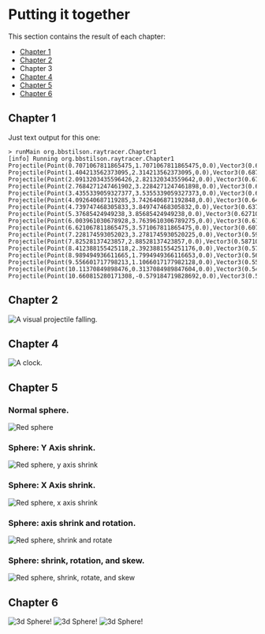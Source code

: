 # Putting it together

This section contains the result of each chapter:

- [Chapter 1](#chapter-1)
- [Chapter 2](#chapter-2)
- Chapter 3
- [Chapter 4](#chapter-4)
- [Chapter 5](#chapter-5)
- [Chapter 6](#chapter-6)

## Chapter 1

Just text output for this one:

```
> runMain org.bbstilson.raytracer.Chapter1
[info] Running org.bbstilson.raytracer.Chapter1
Projectile(Point(0.7071067811865475,1.7071067811865475,0.0),Vector3(0.6971067811865475,0.6071067811865475,0.0))
Projectile(Point(1.404213562373095,2.314213562373095,0.0),Vector3(0.6871067811865474,0.5071067811865475,0.0))
Projectile(Point(2.0913203435596426,2.821320343559642,0.0),Vector3(0.6771067811865474,0.40710678118654753,0.0))
Projectile(Point(2.7684271247461902,3.2284271247461898,0.0),Vector3(0.6671067811865474,0.30710678118654755,0.0))
Projectile(Point(3.4355339059327377,3.5355339059327373,0.0),Vector3(0.6571067811865474,0.20710678118654754,0.0))
Projectile(Point(4.092640687119285,3.7426406871192848,0.0),Vector3(0.6471067811865474,0.10710678118654754,0.0))
Projectile(Point(4.739747468305833,3.849747468305832,0.0),Vector3(0.6371067811865474,0.007106781186547534,0.0))
Projectile(Point(5.37685424949238,3.85685424949238,0.0),Vector3(0.6271067811865474,-0.09289321881345247,0.0))
Projectile(Point(6.003961030678928,3.7639610306789275,0.0),Vector3(0.6171067811865474,-0.19289321881345248,0.0))
Projectile(Point(6.621067811865475,3.571067811865475,0.0),Vector3(0.6071067811865474,-0.2928932188134525,0.0))
Projectile(Point(7.228174593052023,3.2781745930520225,0.0),Vector3(0.5971067811865474,-0.3928932188134525,0.0))
Projectile(Point(7.82528137423857,2.88528137423857,0.0),Vector3(0.5871067811865474,-0.4928932188134525,0.0))
Projectile(Point(8.412388155425118,2.3923881554251176,0.0),Vector3(0.5771067811865473,-0.5928932188134525,0.0))
Projectile(Point(8.989494936611665,1.7994949366116653,0.0),Vector3(0.5671067811865473,-0.6928932188134524,0.0))
Projectile(Point(9.556601717798213,1.1066017177982128,0.0),Vector3(0.5571067811865473,-0.7928932188134524,0.0))
Projectile(Point(10.11370849898476,0.3137084989847604,0.0),Vector3(0.5471067811865473,-0.8928932188134524,0.0))
Projectile(Point(10.660815280171308,-0.579184719828692,0.0),Vector3(0.5371067811865473,-0.9928932188134524,0.0))
```

## Chapter 2

![A visual projectile falling.](./../../../../../img/chapter2.jpg)

## Chapter 4

![A clock.](./../../../../../img/chapter4.jpg)

## Chapter 5

### Normal sphere.

![Red sphere](./../../../../../img/chapter5.jpg)

### Sphere: Y Axis shrink.

![Red sphere, y axis shrink](./../../../../../img/chapter5_y_shrink.jpg)

### Sphere: X Axis shrink.

![Red sphere, x axis shrink](./../../../../../img/chapter5_x_shrink.jpg)

### Sphere: axis shrink and rotation.

![Red sphere, shrink and rotate](./../../../../../img/chapter5_shrink_rotate.jpg)

### Sphere: shrink, rotation, and skew.

![Red sphere, shrink, rotate, and skew](./../../../../../img/chapter5_shrink_rotate_skew.jpg)

## Chapter 6

![3d Sphere!](./../../../../../img/chapter6.jpg)
![3d Sphere!](./../../../../../img/chapter6-1.jpg)
![3d Sphere!](./../../../../../img/chapter6-2.jpg)
